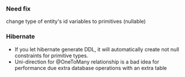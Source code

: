 ### Need fix
change type of entity's id variables to primitives (nullable)

### Hibernate

- If you let hibernate generate DDL, it will automatically create not null constraints for primitive types.
- Uni-direction for @OneToMany relationship is a bad idea for performance due extra database operations with an extra table
